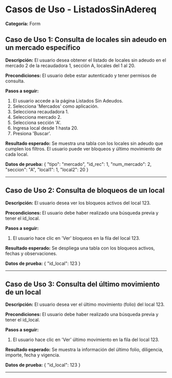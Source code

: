# Casos de Uso - ListadosSinAdereq

**Categoría:** Form

## Caso de Uso 1: Consulta de locales sin adeudo en un mercado específico

**Descripción:** El usuario desea obtener el listado de locales sin adeudo en el mercado 2 de la recaudadora 1, sección A, locales del 1 al 20.

**Precondiciones:**
El usuario debe estar autenticado y tener permisos de consulta.

**Pasos a seguir:**
1. El usuario accede a la página Listados Sin Adeudos.
2. Selecciona 'Mercados' como aplicación.
3. Selecciona recaudadora 1.
4. Selecciona mercado 2.
5. Selecciona sección 'A'.
6. Ingresa local desde 1 hasta 20.
7. Presiona 'Buscar'.

**Resultado esperado:**
Se muestra una tabla con los locales sin adeudo que cumplen los filtros. El usuario puede ver bloqueos y último movimiento de cada local.

**Datos de prueba:**
{ "tipo": "mercado", "id_rec": 1, "num_mercado": 2, "seccion": "A", "local1": 1, "local2": 20 }

---

## Caso de Uso 2: Consulta de bloqueos de un local

**Descripción:** El usuario desea ver los bloqueos activos del local 123.

**Precondiciones:**
El usuario debe haber realizado una búsqueda previa y tener el id_local.

**Pasos a seguir:**
1. El usuario hace clic en 'Ver' bloqueos en la fila del local 123.

**Resultado esperado:**
Se despliega una tabla con los bloqueos activos, fechas y observaciones.

**Datos de prueba:**
{ "id_local": 123 }

---

## Caso de Uso 3: Consulta del último movimiento de un local

**Descripción:** El usuario desea ver el último movimiento (folio) del local 123.

**Precondiciones:**
El usuario debe haber realizado una búsqueda previa y tener el id_local.

**Pasos a seguir:**
1. El usuario hace clic en 'Ver' último movimiento en la fila del local 123.

**Resultado esperado:**
Se muestra la información del último folio, diligencia, importe, fecha y vigencia.

**Datos de prueba:**
{ "id_local": 123 }

---

